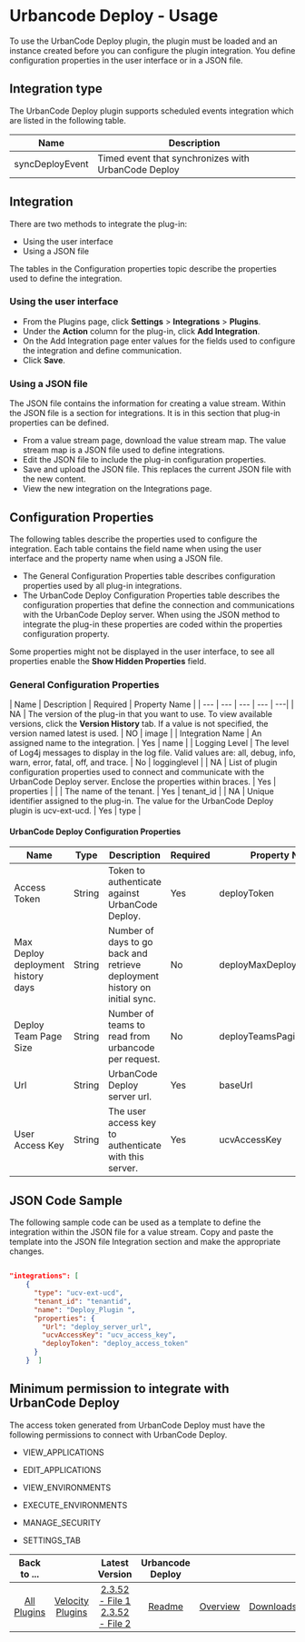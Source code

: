 
# Urbancode Deploy - Usage

To use the UrbanCode Deploy plugin, the plugin must be loaded and an instance created before you can configure the plugin integration. You define configuration properties in the user interface or in a JSON file.

## Integration type

The UrbanCode Deploy plugin supports scheduled events integration which are listed in the following table.

| Name | Description |
| --- | --- |
| syncDeployEvent | Timed event that synchronizes with UrbanCode Deploy |

## Integration

There are two methods to integrate the plug-in:

* Using the user interface
* Using a JSON file

The tables in the Configuration properties topic describe the properties used to define the integration.

### Using the user interface

* From the Plugins page, click **Settings** > **Integrations** > **Plugins**.
* Under the **Action** column for the plug-in, click **Add Integration**.
* On the Add Integration page enter values for the fields used to configure the integration and define communication.
* Click **Save**.

### Using a JSON file

The JSON file contains the information for creating a value stream. Within the JSON file is a section for integrations. It is in this section that plug-in properties can be defined.

   * From a value stream page, download the value stream map. The value stream map is a JSON file used to define integrations.
   * Edit the JSON file to include the plug-in configuration properties.
   * Save and upload the JSON file. This replaces the current JSON file with the new content.
   * View the new integration on the Integrations page.

## Configuration Properties

The following tables describe the properties used to configure the integration. Each table contains the field name when using the user interface and the property name when using a JSON file.

   * The General Configuration Properties table describes configuration properties used by all plug-in integrations.
   * The UrbanCode Deploy Configuration Properties table describes the configuration properties that define the connection and communications with the UrbanCode Deploy server. When using the JSON method to integrate the plug-in these properties are coded within the properties configuration property.

Some properties might not be displayed in the user interface, to see all properties enable the **Show Hidden Properties** field.

### General Configuration Properties

| Name | Description | Required | Property Name |
| --- | --- | --- | --- | ---|
| NA | The version of the plug-in that you want to use. To view available versions, click the **Version History** tab. If a value is not specified, the version named latest is used. | NO | image |
| Integration Name | An assigned name to the integration. | Yes | name |
| Logging Level | The level of Log4j messages to display in the log file. Valid values are: all, debug, info, warn, error, fatal, off, and trace. | No | logginglevel |
| NA | List of plugin configuration properties used to connect and communicate with the UrbanCode Deploy server. Enclose the properties within braces. | Yes | properties |
| | The name of the tenant. | Yes | tenant_id |
| NA | Unique identifier assigned to the plug-in. The value for the UrbanCode Deploy plugin is ucv-ext-ucd. | Yes | type |

#### UrbanCode Deploy Configuration Properties

| Name | Type | Description | Required | Property Name |
| --- | --- | --- | --- | --- |
| Access Token | String | Token to authenticate against UrbanCode Deploy. | Yes | deployToken |
| Max Deploy deployment history days | String |Number of days to go back and retrieve deployment history on initial sync. | No | deployMaxDeploymentHistory |
| Deploy Team Page Size | String | Number of teams to read from urbancode per request. | No | deployTeamsPagination |
| Url | String | UrbanCode Deploy server url. | Yes | baseUrl |
| User Access Key | String | The user access key to authenticate with this server. | Yes | ucvAccessKey |

## JSON Code Sample

The following sample code can be used as a template to define the integration within the JSON file for a value stream. Copy and paste the template into the JSON file Integration section and make the appropriate changes.

```json

"integrations": [
    {
      "type": "ucv-ext-ucd",
      "tenant_id": "tenantid",
      "name": "Deploy_Plugin ",
      "properties": {
        "Url": "deploy_server_url",
        "ucvAccessKey": "ucv_access_key",
        "deployToken": "deploy_access_token"
      }
    }  ]

```

## Minimum permission to integrate with UrbanCode Deploy

The access token generated from UrbanCode Deploy must have the following permissions to connect with UrbanCode Deploy.

   * VIEW_APPLICATIONS

   * EDIT_APPLICATIONS

   * VIEW_ENVIRONMENTS

   * EXECUTE_ENVIRONMENTS

   * MANAGE_SECURITY

   * SETTINGS_TAB



|Back to ...||Latest Version|Urbancode Deploy |||
| :---: | :---: | :---: | :---: | :---: | :---: |
|[All Plugins](../../index.md)|[Velocity Plugins](../README.md)|[2.3.52 - File 1](https://raw.githubusercontent.com/UrbanCode/IBM-UCV-PLUGINS/main/files/ucv-ext-ucd/ucv-ext-ucd:2.3.52.tar.7z.001) [2.3.52 - File 2](https://raw.githubusercontent.com/UrbanCode/IBM-UCV-PLUGINS/main/files/ucv-ext-ucd/ucv-ext-ucd:2.3.52.tar.7z.002)|[Readme](README.md)|[Overview](overview.md)|[Downloads](downloads.md)|
